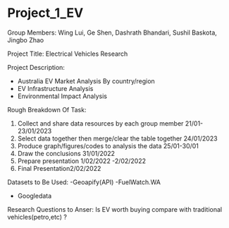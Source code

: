 # Project_1_EV

Group Members: Wing Lui, Ge Shen, Dashrath Bhandari, Sushil Baskota, Jingbo Zhao

Project Title: Electrical Vehicles Research

Project Description:
- Australia EV Market Analysis By country/region
- EV Infrastructure Analysis
- Environmental Impact Analysis


Rough Breakdown Of Task:
1. Collect and share data resources by each group member 21/01-23/01/2023
2. Select data together then merge/clear the table together 24/01/2023
3. Produce graph/figures/codes to analysis the data 25/01-30/01
4. Draw the conclusions 31/01/2022
5. Prepare presentation 1/02/2022 -2/02/2022
6. Final Presentation2/02/2022


Datasets to Be Used: 
-Geoapify(API)
-FuelWatch.WA
- Googledata


Research Questions to Anser:
Is EV worth buying compare with traditional vehicles(petro,etc) ?
